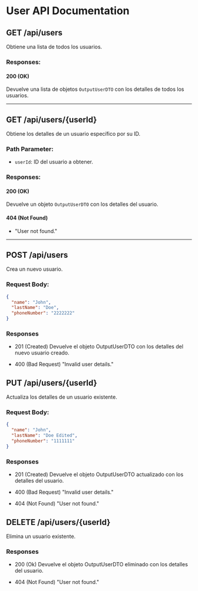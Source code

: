 # User API Documentation

## GET /api/users
Obtiene una lista de todos los usuarios.

### Responses:

#### 200 (OK)
Devuelve una lista de objetos `OutputUserDTO` con los detalles de todos los usuarios.

---

## GET /api/users/{userId}
Obtiene los detalles de un usuario específico por su ID.

### Path Parameter:
- `userId`: ID del usuario a obtener.

### Responses:

#### 200 (OK)
Devuelve un objeto `OutputUserDTO` con los detalles del usuario.

#### 404 (Not Found)
- "User not found."

---

## POST /api/users
Crea un nuevo usuario.

### Request Body:
```json
{
  "name": "John",
  "lastName": "Doe",
  "phoneNumber": "2222222"
}
```
### Responses 
- 201 (Created)
Devuelve el objeto OutputUserDTO con los detalles del nuevo usuario creado.

- 400 (Bad Request)
"Invalid user details."

## PUT /api/users/{userId}
Actualiza los detalles de un usuario existente.

### Request Body:
```json
{
  "name": "John",
  "lastName": "Doe Edited",
  "phoneNumber": "1111111"
}
```
### Responses
- 201 (Created)
  Devuelve el objeto OutputUserDTO actualizado con los detalles del usuario.

- 400 (Bad Request)
  "Invalid user details."
- 404 (Not Found)
  "User not found."

## DELETE /api/users/{userId}
Elimina un usuario existente.
### Responses
- 200 (Ok)
  Devuelve el objeto OutputUserDTO eliminado con los detalles del usuario.

- 404 (Not Found)
  "User not found."




